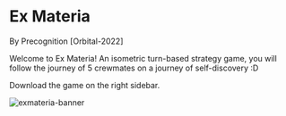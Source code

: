 # Ex Materia
By Precognition [Orbital-2022]

Welcome to Ex Materia! An isometric turn-based strategy game, you will follow the journey of 5 crewmates on a journey of self-discovery :D

Download the game on the right sidebar.


![exmateria-banner](https://user-images.githubusercontent.com/15359033/185596436-213f0479-64e8-49ba-a871-781003a7ab45.jpg)
